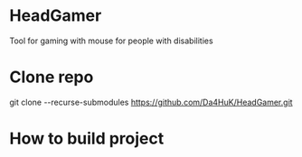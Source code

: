 # HeadGamer
Tool for gaming with mouse for people with disabilities

# Clone repo
git clone --recurse-submodules https://github.com/Da4HuK/HeadGamer.git

# How to build project
